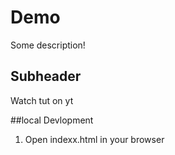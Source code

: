 # Demo 

Some description!


## Subheader 

Watch tut on yt 

##local Devlopment 

1. Open indexx.html in your browser 
